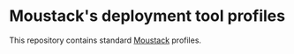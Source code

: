 # Moustack's deployment tool profiles

This repository contains standard [Moustack](https://github.com/adenops/moustack) profiles.
